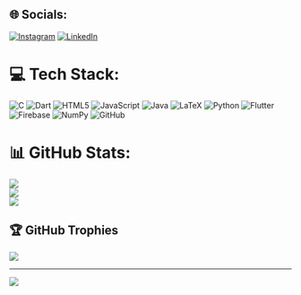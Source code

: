 
## 🌐 Socials:
[![Instagram](https://img.shields.io/badge/Instagram-%23E4405F.svg?logo=Instagram&logoColor=white)](https://instagram.com/art3mis.64) [![LinkedIn](https://img.shields.io/badge/LinkedIn-%230077B5.svg?logo=linkedin&logoColor=white)](https://www.linkedin.com/in/teja-thomas-807aa2329) 

# 💻 Tech Stack:
![C](https://img.shields.io/badge/c-%2300599C.svg?style=flat&logo=c&logoColor=white) ![Dart](https://img.shields.io/badge/dart-%230175C2.svg?style=flat&logo=dart&logoColor=white) ![HTML5](https://img.shields.io/badge/html5-%23E34F26.svg?style=flat&logo=html5&logoColor=white) ![JavaScript](https://img.shields.io/badge/javascript-%23323330.svg?style=flat&logo=javascript&logoColor=%23F7DF1E) ![Java](https://img.shields.io/badge/java-%23ED8B00.svg?style=flat&logo=openjdk&logoColor=white) ![LaTeX](https://img.shields.io/badge/latex-%23008080.svg?style=flat&logo=latex&logoColor=white) ![Python](https://img.shields.io/badge/python-3670A0?style=flat&logo=python&logoColor=ffdd54) ![Flutter](https://img.shields.io/badge/Flutter-%2302569B.svg?style=flat&logo=Flutter&logoColor=white) ![Firebase](https://img.shields.io/badge/firebase-a08021?style=flat&logo=firebase&logoColor=ffcd34) ![NumPy](https://img.shields.io/badge/numpy-%23013243.svg?style=flat&logo=numpy&logoColor=white) ![GitHub](https://img.shields.io/badge/github-%23121011.svg?style=flat&logo=github&logoColor=white)
# 📊 GitHub Stats:
![](https://github-readme-stats.vercel.app/api?username=TejaThomas64&theme=dark&hide_border=false&include_all_commits=true&count_private=true)<br/>
![](https://nirzak-streak-stats.vercel.app/?user=TejaThomas64&theme=dark&hide_border=false)<br/>
![](https://github-readme-stats.vercel.app/api/top-langs/?username=TejaThomas64&theme=dark&hide_border=false&include_all_commits=true&count_private=true&layout=compact)

## 🏆 GitHub Trophies
![](https://github-profile-trophy.vercel.app/?username=TejaThomas64&theme=radical&no-frame=false&no-bg=true&margin-w=4)

---
[![](https://visitcount.itsvg.in/api?id=TejaThomas64&icon=0&color=0)](https://visitcount.itsvg.in)

<!-- Proudly created with GPRM ( https://gprm.itsvg.in ) -->
